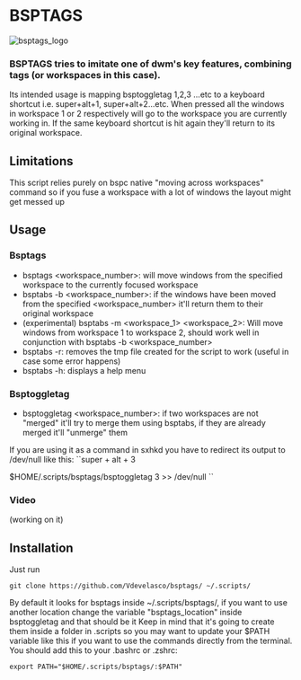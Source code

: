 # BSPTAGS
![bsptags_logo](https://github.com/Vdevelasco/bsptags/assets/24989959/6e82f6fe-b17d-4c6a-accf-9e6750390408)




### BSPTAGS tries to imitate one of dwm's key features, combining tags (or workspaces in this case). 

Its intended usage is mapping bsptoggletag 1,2,3 ...etc to a keyboard shortcut i.e. super+alt+1, super+alt+2...etc. When pressed all the windows in workspace 1 or 2 respectively will go to the workspace you are currently working in. If the same keyboard shortcut is hit again they'll return to its original workspace.

## Limitations
This script relies purely on bspc native "moving across workspaces" command so if you fuse a workspace with a lot of windows the layout might get messed up

## Usage
### Bsptags
 - bsptags <workspace_number>: will move windows from the specified workspace to the currently focused workspace
 - bsptabs -b <workspace_number>: if the windows have been moved from the specified <workspace_number> it'll return them to their original workspace
 - (experimental) bsptabs -m <workspace_1> <workspace_2>: Will move windows from workspace 1 to workspace 2, should work well in conjunction with bsptabs -b <workspace_number>
 - bsptabs -r: removes the tmp file created for the script to work (useful in case some error happens)
 - bsptabs -h: displays a help menu

### Bsptoggletag
  - bsptoggletag <workspace_number>: if two workspaces are not "merged" it'll try to merge them using bsptabs, if they are already merged it'll "unmerge" them

If you are using it as a command in sxhkd you have to redirect its output to /dev/null like this:
``super + alt + 3

  $HOME/.scripts/bsptags/bsptoggletag 3 >> /dev/null
``

### Video
(working on it)

## Installation
Just run 

``git clone https://github.com/Vdevelasco/bsptags/ ~/.scripts/``

By default it looks for bsptags inside ~/.scripts/bsptags/, if you want to use another location change the variable "bsptags_location" inside bsptoggletag and that should be it
Keep in mind that it's going to create them inside a folder in .scripts so you may want to update your $PATH variable like this if you want to use the commands directly from the terminal. You should add this to your .bashrc or .zshrc:

``export PATH="$HOME/.scripts/bsptags/:$PATH"``
